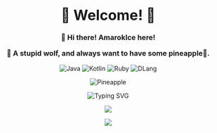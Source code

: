 <div align=center>

<font size="3">

# :star2: Welcome! :star2:



**:wave: Hi there! AmarokIce here!**

**:wolf: A stupid wolf, and always want to have some pineapple🍍.**

</font>

![Java](https://img.shields.io/badge/Java-yellow?logo=java&logoSize=auto&style=for-the-badge)
![Kotlin](https://img.shields.io/badge/Kotlin-blue?logo=kotlin&logoSize=auto&style=for-the-badge)
![Ruby](https://img.shields.io/badge/Ruby-red?logo=ruby&logoSize=auto&style=for-the-badge)
![DLang](https://img.shields.io/badge/D-red?logo=d&logoSize=auto&style=for-the-badge)


![Pineapple](https://badgen.net/badge/Give%20Me/Pineapple/yellow)  

![Typing SVG](https://readme-typing-svg.demolab.com?font=Fira+Code&pause=1000&center=true&width=435&lines=Give+me+Pineapple!)

![](https://github-readme-stats.vercel.app/api/top-langs/?username=AmarokIce&layout=compact&hide=html,css,less,scss&langs_count=8&theme=tokyonight&hide_title=true)  

![](https://github-readme-stats.vercel.app/api?username=AmarokIce&show_icons=true&icon_color=0B61A4&text_color=718096&bg_color=ffffff&hide_title=true)  

</div>

